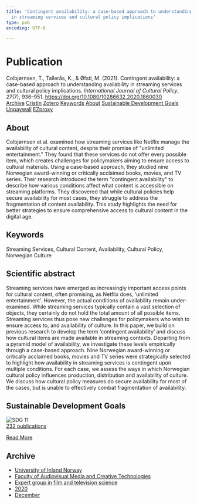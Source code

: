 ```yaml
---
title: 'Contingent availability: a case-based approach to understanding availability
  in streaming services and cultural policy implications'
type: pub
encoding: UTF-8

---
```

<h1>Publication</h1>
<article id="csl-bib-container-Z9DASC9J" class="csl-bib-container">
  <div class="csl-bib-body"> <div class="csl-entry">Colbjørnsen, T., Tallerås, K., &#38; Øfsti, M. (2021). Contingent availability: a case-based approach to understanding availability in streaming services and cultural policy implications. <i>International Journal of Cultural Policy</i>, <i>27</i>(7), 936–951. <a href="https://doi.org/10.1080/10286632.2020.1860030">https://doi.org/10.1080/10286632.2020.1860030</a></div> </div>
  <div class="csl-bib-buttons">
    <a href="#taxonomy-article-Z9DASC9J" alt="archive" class="csl-bib-button">Archive</a>
    <a href="https://app.cristin.no/results/show.jsf?id=1862818" alt="Cristin" class="csl-bib-button">Cristin</a>
    <a href="http://zotero.org/groups/5881554/items/Z9DASC9J" alt="Zotero" class="csl-bib-button">Zotero</a>
    <a href="#keywords-article-Z9DASC9J" alt="keywords" class="csl-bib-button">Keywords</a>
    <a href="#about-article-Z9DASC9J" alt="about_pub" class="csl-bib-button">About</a>
    <a href="#sdg-article-Z9DASC9J" alt="sdg" class="csl-bib-button">Sustainable Development Goals</a>
    <a href="https://oda.oslomet.no/oda-xmlui/bitstream/11250/2756968/5/Contingent%20avilability_postprint%20version.pdf" alt="Unpaywall" class="csl-bib-button">Unpaywall</a>
    <a href="https://oda.oslomet.no/oda-xmlui/bitstream/11250/2756968/5/Contingent%20avilability_postprint%20version.pdf" alt="EZproxy" class="csl-bib-button">EZproxy</a>
  </div>
  <div id="csl-bib-meta-container-Z9DASC9J"></div>
</article>
<div id="csl-bib-meta-Z9DASC9J" class="csl-bib-meta">
  <article id="about-article-Z9DASC9J" class="about_pub-article">
    <h1>About</h1>
    Colbjørnsen et al. examined how streaming services like Netflix manage the availability of cultural content, despite their promise of "unlimited entertainment." They found that these services do not offer every possible item, which creates challenges for policymakers aiming to ensure access to cultural materials. Using a case-based approach, they studied nine Norwegian award-winning or critically acclaimed books, movies, and TV series. Their research introduced the term "contingent availability" to describe how various conditions affect what content is accessible on streaming platforms. They discovered that while cultural policies help secure availability for most cases, they struggle to address the fragmentation of content availability. This study highlights the need for better strategies to ensure comprehensive access to cultural content in the digital age.
  </article>
  <article id="keywords-article-Z9DASC9J" class="keywords-article">
    <h1>Keywords</h1>
    Streaming Services, Cultural Content, Availability, Cultural Policy, Norwegian Culture
  </article>
  <article id="abstract-article-Z9DASC9J" class="abstract-article">
    <h1>Scientific abstract</h1>
    Streaming services have emerged as increasingly important access points for cultural content, often promising, as Netflix does, ‘unlimited entertainment’. However, the actual conditions of availability remain under-examined. While streaming services typically contain a vast selection of objects, they certainly do not hold the total amount of all possible items. Streaming services thus pose new challenges for policymakers who wish to ensure access to, and availability of culture. In this paper, we build on previous research to develop the term ‘contingent availability’ and discuss how cultural items are made available in streaming contexts. Departing from a pyramid model of availability, we investigate these levels empirically through a case-based approach. Nine Norwegian award-winning or critically acclaimed books, movies and TV series were strategically selected to highlight how availability in streaming services is contingent upon multiple conditions. For each case, we assess the ways in which Norwegian cultural policy influences production, distribution and availability of culture. We discuss how cultural policy measures do secure availability for most of the cases, but is unable to effectively combat fragmentation of availability.
  </article>
  <article id="sdg-article-Z9DASC9J" class="sdg-article">
    <h1>Sustainable Development Goals</h1>
    <div class="sdg-container"><div id="sdg11" class="sdg">
        <img src="{{< params subfolder >}}images/sdg/sdg11_en.png" class="image" alt="SDG 11">
        <div class="sdg-overlay">
          <a href="/en/archive/?key=?sdg=11#archive" class="sdg-publication-count"><span>232</span> publications</a>
          <p><a href="https://sdgs.un.org/goals/goal11" class="sdg-read-more">Read More</a></p>
        </div>
      </div></div>
  </article>
  <article id="taxonomy-article-Z9DASC9J" class="taxonomy-article">
    <h1>Archive</h1>
    <ul>
      <li>
        <a href="/en/archive/?key=3DCRN523">University of Inland Norway</a>
      </li>
      <li>
        <a href="/en/archive/?key=8XUDF4FD">Faculty of Audiovisual Media and Creative Technologies</a>
      </li>
      <li>
        <a href="/en/archive/?key=GP9PM6PG">Expert group in film and television science</a>
      </li>
      <li>
        <a href="/en/archive/?key=UKII4FET">2020</a>
      </li>
      <li>
        <a href="/en/archive/?key=5MRWAACZ">December</a>
      </li>
    </ul>
  </article>
</div>
